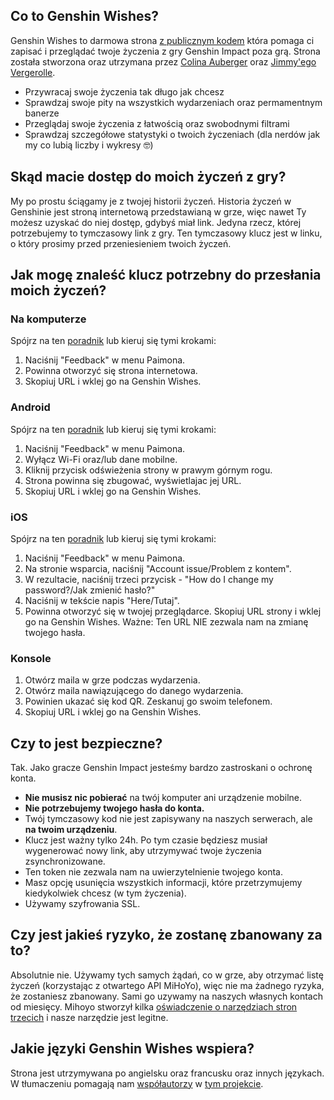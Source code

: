 ## Co to Genshin Wishes?
Genshin Wishes to darmowa strona [z publicznym kodem](https://github.com/genshin-wishes) która pomaga ci zapisać i przeglądać twoje życzenia z gry Genshin Impact poza grą. Strona została stworzona oraz utrzymana przez [Colina Auberger](https://www.linkedin.com/in/colin-auberger/) oraz [Jimmy'ego Vergerolle](https://vergerolle.fr).

- Przywracaj swoje życzenia tak długo jak chcesz
- Sprawdzaj swoje pity na wszystkich wydarzeniach oraz permamentnym banerze
- Przeglądaj swoje życzenia z łatwością oraz swobodnymi filtrami
- Sprawdzaj szczegółowe statystyki o twoich życzeniach (dla nerdów jak my co lubią liczby i wykresy 🤓)

## Skąd macie dostęp do moich życzeń z gry?
My po prostu ściągamy je z twojej historii życzeń. Historia życzeń w Genshinie jest stroną internetową przedstawianą w grze, więc nawet Ty możesz uzyskać do niej dostęp, gdybyś miał link. Jedyna rzecz, której potrzebujemy to tymczasowy link z gry. Ten tymczasowy klucz jest w linku, o który prosimy przed przeniesieniem twoich życzeń.

## Jak mogę znaleść klucz potrzebny do przesłania moich życzeń?
### Na komputerze
Spójrz na ten [poradnik](https://www.youtube.com/watch?v=a16X0R_rSZc) lub kieruj się tymi krokami:
1) Naciśnij "Feedback" w menu Paimona.
2) Powinna otworzyć się strona internetowa.
3) Skopiuj URL i wklej go na Genshin Wishes.

### Android
Spójrz na ten [poradnik](https://www.youtube.com/watch?v=hok0jCjSrjo) lub kieruj się tymi krokami:
1) Naciśnij "Feedback" w menu Paimona.
2) Wyłącz Wi-Fi oraz/lub dane mobilne.
3) Kliknij przycisk odświeżenia strony w prawym górnym rogu.
4) Strona powinna się zbugować, wyświetlajac jej URL.
5) Skopiuj URL i wklej go na Genshin Wishes.

### iOS
Spójrz na ten [poradnik](https://www.youtube.com/watch?v=HW8nywx9Tio) lub kieruj się tymi krokami:
1) Naciśnij "Feedback" w menu Paimona.
2) Na stronie wsparcia, naciśnij "Account issue/Problem z kontem".
3) W rezultacie, naciśnij trzeci przycisk - "How do I change my password?/Jak zmienić hasło?"
4) Naciśnij w tekście napis "Here/Tutaj".
5) Powinna otworzyć się w twojej przeglądarce. Skopiuj URL strony i wklej go na Genshin Wishes.
   Ważne: Ten URL NIE zezwala nam na zmianę twojego hasła.

### Konsole
1) Otwórz maila w grze podczas wydarzenia.
2) Otwórz maila nawiązującego do danego wydarzenia.
3) Powinien ukazać się kod QR. Zeskanuj go swoim telefonem.
4) Skopiuj URL i wklej go na Genshin Wishes.

## Czy to jest bezpieczne?
Tak. Jako gracze Genshin Impact jesteśmy bardzo zastroskani o ochronę konta.
- **Nie musisz nic pobierać** na twój komputer ani urządzenie mobilne.
- **Nie potrzebujemy twojego hasła do konta.**
- Twój tymczasowy kod nie jest zapisywany na naszych serwerach, ale **na twoim urządzeniu**.
- Klucz jest ważny tylko 24h. Po tym czasie będziesz musiał wygenerować nowy link, aby utrzymywać twoje życzenia zsynchronizowane.
- Ten token nie zezwala nam na uwierzytelnienie twojego konta.
- Masz opcję usunięcia wszystkich informacji, które przetrzymujemy kiedykolwiek chcesz (w tym życzenia).
- Używamy szyfrowania SSL.

## Czy jest jakieś ryzyko, że zostanę zbanowany za to?
Absolutnie nie. Używamy tych samych żądań, co w grze, aby otrzymać listę życzeń (korzystając z otwartego API MiHoYo), więc nie ma żadnego ryzyka, że zostaniesz zbanowany. Sami go uzywamy na naszych własnych kontach od miesięcy. Mihoyo stworzył kilka [oświadczenie o narzędziach stron trzecich](https://genshin.mihoyo.com/en/news/detail/5763) i nasze narzędzie jest legitne.

## Jakie języki Genshin Wishes wspiera?
Strona jest utrzymywana po angielsku oraz francusku oraz innych językach. W tłumaczeniu pomagają nam [współautorzy](https://github.com/genshin-wishes/genshin-wishes-i18n/blob/main/CONTRIBUTORS.md) w [tym projekcie](https://github.com/genshin-wishes/genshin-wishes-i18n).